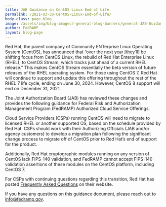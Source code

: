 ```yaml
---
title: JAB Guidance on CentOS Linux End of Life
permalink: /2021-03-30-CentOS-Linux-End-of-Life/
body-class: page-blog
image: /assets/img/blog-images/-general-blog-banners/general-JAB-Guidance.png
author: FedRAMP
layout: blog-page
---
```

Red Hat, the parent company of Community ENTerprise Linux Operating System (CentOS), has announced that “over the next year [they’ll] be shifting focus from CentOS Linux, the rebuild of Red Hat Enterprise Linux (RHEL), to CentOS Stream, which tracks just ahead of a current RHEL release.” This makes CentOS Stream essentially the beta version of future releases of the RHEL operating system. For those using CentOS 7, Red Hat will continue to support and update this offering throughout the rest of the RHEL 7 life cycle, ending on June 30, 2024. However, CentOS 8 support will end on December 31, 2021.

The Joint Authorization Board (JAB) has reviewed these changes and provides the following guidance for Federal Risk and Authorization Management Program (FedRAMP) Authorized Cloud Service Offerings.

Cloud Service Providers (CSPs) running CentOS will need to migrate to licensed RHEL or another supported OS, based on the schedule provided by Red Hat. CSPs should work with their Authorizing Officials (JAB and/or agency customers) to develop a migration plan following the significant change process to migrate off of CentOS prior to Red Hat’s end of support for the product.

Additionally, Red Hat cryptographic modules running on any version of CentOS lack FIPS-140 validation, and FedRAMP cannot accept FIPS-140 validation assertions of these modules on the CentOS platform, including CentOS 7.

For CSPs with continuing questions regarding this transition, Red Hat has posted <a href="https://centos.org/distro-faq/" target="_blank">Frequently Asked Questions</a> on their website. 

If you have any questions on this guidance document, please reach out to <a href="mailto:info@fedramp.gov">info@fedramp.gov</a>.
